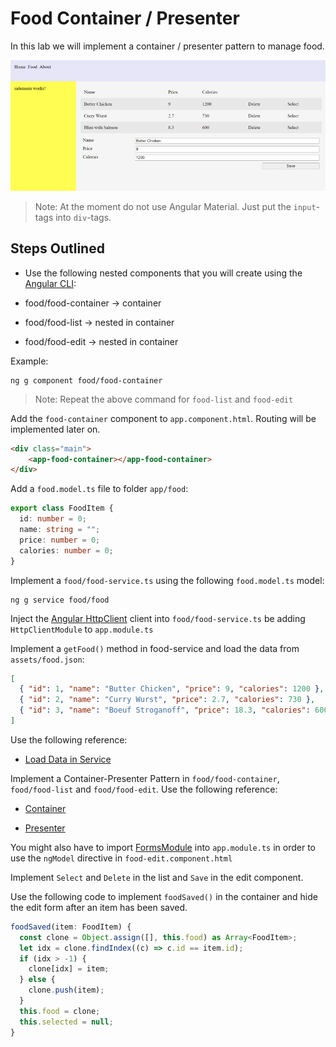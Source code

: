 # Food Container / Presenter

In this lab we will implement a container / presenter pattern to manage food. 

![food-list](_images/food-list.png)

>Note: At the moment do not use Angular Material. Just put the `input`-tags into `div`-tags. 

## Steps Outlined

  - Use the following nested components that you will create using the [Angular CLI](https://angular.io/cli/generate#component-command):

  - food/food-container -> container
  - food/food-list -> nested in container
  - food/food-edit -> nested in container

  Example:

  ```
  ng g component food/food-container
  ```

  >Note: Repeat the above command for `food-list` and `food-edit`

Add the `food-container` component to `app.component.html`. Routing will be implemented later on. 

```html
<div class="main">
    <app-food-container></app-food-container>
</div>
```

Add a `food.model.ts` file to folder `app/food`:

```typescript
export class FoodItem {
  id: number = 0;
  name: string = "";
  price: number = 0;
  calories: number = 0;
}
```

Implement a `food/food-service.ts` using the following `food.model.ts` model:

```
ng g service food/food
```

Inject the [Angular HttpClient](https://angular.io/guide/http) client into `food/food-service.ts` be adding `HttpClientModule` to `app.module.ts`

Implement a `getFood()` method in food-service and load the data from `assets/food.json`:

```json
[
  { "id": 1, "name": "Butter Chicken", "price": 9, "calories": 1200 },
  { "id": 2, "name": "Curry Wurst", "price": 2.7, "calories": 730 },
  { "id": 3, "name": "Boeuf Stroganoff", "price": 18.3, "calories": 600 }
]
```
Use the following reference: 

- [Load Data in Service](/demos/03-fundamentals/ng-fundamentals/src/app/demos/samples/persons/person.service.ts)

Implement a Container-Presenter Pattern in `food/food-container`, `food/food-list` and `food/food-edit`. Use the following reference: 

- [Container](/demos/03-fundamentals/ng-fundamentals/src/app/demos/samples/container)

- [Presenter](/demos/03-fundamentals/ng-fundamentals/src/app/demos/samples/persons)

You might also have to import [FormsModule](https://angular.io/guide/frequent-ngmodules) into `app.module.ts` in order to use the `ngModel` directive in `food-edit.component.html`

Implement `Select` and `Delete` in the list and `Save` in the edit component.

Use the following code to implement `foodSaved()` in the container and hide the edit form after an item has been saved.

```typescript
foodSaved(item: FoodItem) {
  const clone = Object.assign([], this.food) as Array<FoodItem>;
  let idx = clone.findIndex((c) => c.id == item.id);
  if (idx > -1) {
    clone[idx] = item;
  } else {
    clone.push(item);
  }
  this.food = clone;
  this.selected = null;
}
```